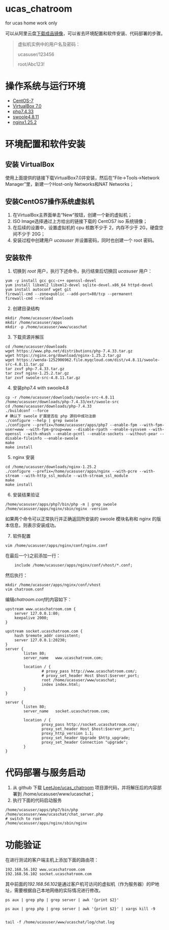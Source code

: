 # ucas_chatroom
for ucas home work only

可以从阿里云盘[下载成品镜像](https://www.adrive.com)，可以省去环境配置和软件安装、代码部署的步骤。
> 虚拟机实例中的用户名及密码：
> 
> ucasuser/123456
> 
> root/Abc123!

# 操作系统与运行环境
* [CentOS-7](https://mirrors.tuna.tsinghua.edu.cn/centos/7.9.2009/isos/x86_64/CentOS-7-x86_64-Everything-2009.iso)
* [VirtualBox 7.0](https://www.virtualbox.org/wiki/Downloads)
* [php7.4.33](https://www.php.net/distributions/php-7.4.33.tar.gz)
* [swoole4.8.11](https://wenda-1252906962.file.myqcloud.com/dist/v4.8.11/swoole-src-4.8.11.tar.gz)
* [nginx1.25.2](https://nginx.org/download/nginx-1.25.2.tar.gz)

# 环境配置和软件安装

## 安装 VirtualBox
使用上面提供的链接下载VirtualBox7.0并安装，然后在“File->Tools->Network Manager”里，新建一个Host-only Networks和NAT Networks；
## 安装CentOS7操作系统虚拟机
1. 在VirtualBox主界面单击“New“按钮，创建一个新的虚拟机；
2. ISO Image选择通过上方给出的链接下载的 CentOS7 iso 系统镜像；
3. 在后续的设置中，设置虚拟机的 cpu 核数不少于 2，内存不少于 2G，硬盘空间不少于 20G；
4. 安装过程中创建用户 *ucasuser* 并设置密码，同时也创建一个 root 密码。
## 安装软件

1. 切换到 *root* 用户，执行下述命令，执行结束后切换回 *ucasuser* 用户：
```
yum -y install gcc gcc-c++ openssl-devel
yum install libxml2 libxml2-devel sqlite-devel.x86_64 httpd-devel
yum install autoconf wget git
firewall-cmd --zone=public --add-port=80/tcp --permanent 
firewall-cmd --reload 
```

2. 创建目录结构
```
mkdir /home/ucasuser/downloads
mkdir /home/ucasuser/apps
mkdir -p /home/ucasuser/www/ucaschat
```

3. 下载资源并解压
```
cd /home/ucasuser/downloads
wget https://www.php.net/distributions/php-7.4.33.tar.gz
wget https://nginx.org/download/nginx-1.25.2.tar.gz
wget https://wenda-1252906962.file.myqcloud.com/dist/v4.8.11/swoole-src-4.8.11.tar.gz
tar zxvf php-7.4.33.tar.gz
tar zxvf nginx-1.25.2.tar.gz
tar zxvf swoole-src-4.8.11.tar.gz
```

4. 安装php7.4 with swoole4.8
```
cp -r /home/ucasuser/downloads/swoole-src-4.8.11 /home/ucasuser/downloads/php-7.4.33/ext/swoole-src
cd /home/ucasuser/downloads/php-7.4.33
./buildconf --force
# 确认下 swoole 扩展是否在 php 源码中成功注册
./configure --help | grep swoole
./configure --prefix=/home/ucasuser/apps/php7 --enable-fpm --with-fpm-user=www --with-fpm-group=www --disable-rpath --enable-sysvsem --with-openssl --with-mhash --enable-pcntl --enable-sockets --without-pear --disable-fileinfo --enable-swoole
make
make install
```

5. nginx 安装
```
cd /home/ucasuser/downloads/nginx-1.25.2
./configure --prefix=/home/ucasuser/apps/nginx --with-pcre --with-stream --with-http_ssl_module --with-stream_ssl_module
make
make install
```

6. 安装结果验证
```
/home/ucasuser/apps/php7/bin/php -m | grep swoole
/home/ucasuser/apps/nginx/sbin/nginx -version
```
如果两个命令可以正常执行并正确返回所安装的 swoole 模块名称和 nginx 的版本信息，则表示安装成功。

7. 软件配置
```
vim /home/ucasuser/apps/nginx/conf/nginx.conf
```
在最后一个}之前添加一行：
```
    include /home/ucasuser/apps/nginx/conf/vhost/*.conf;
```
然后执行：
```
mkdir /home/ucasuser/apps/nginx/conf/vhost
vim chatroom.conf
```
编辑*chatroom.conf*的内容如下：
```
upstream www.ucaschatroom.com {
    server 127.0.0.1:80;
    keepalive 2000;
}

upstream socket.ucaschatroom.com {
    hash $remote_addr consistent;
    server 127.0.0.1:20230;
}
server {
        listen 80;
        server_name   www.ucaschatroom.com;

        location / {
                # proxy_pass http://www.ucaschatroom.com/;
                # proxy_set_header Host $host:$server_port;
                root /home/ucasuser/www/ucaschat;
                index index.html;
        }
}

server {
        listen 80;
        server_name   socket.ucaschatroom.com;

        location / {
                proxy_pass http://socket.ucaschatroom.com/;
                proxy_set_header Host $host:$server_port;
                proxy_http_version 1.1;
                proxy_set_header Upgrade $http_upgrade;
                proxy_set_header Connection "upgrade";
        }
}
```



# 代码部署与服务启动
1. 从 github 下载 [LeetJoe/ucas_chatroom](https://github.com/LeetJoe/ucas_chatroom) 项目源代码，并将解压后的内容部署到 /home/ucasuser/www/ucaschat；
2. 执行下面的代码启动服务
```
/home/ucasuser/apps/php7/bin/php /home/ucasuser/www/ucaschat/chat_server.php
# switch to root
/home/ucasuser/apps/nginx/sbin/nginx
```


# 功能验证
在进行测试的客户端主机上添加下面的路由项：
```
192.168.56.102 www.ucaschatroom.com
192.168.56.102 socket.ucaschatroom.com
```
其中前面的*192.168.56.102*是通过客户机可访问的虚拟机（作为服务器）的IP地址，需要根据自己本地网络的实际情况进行修改。




```
ps aux | grep php | grep server | awk '{print $2}'

ps aux | grep php | grep server | awk '{print $2}' | xargs kill -9


tail -f /home/ucasuser/www/ucaschat/log/chat.log

```





